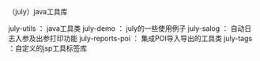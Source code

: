 （july）java工具库

july-utils ： java工具类
july-demo ： july的一些使用例子
july-salog ： 自动日志入参及出参打印功能
july-reports-poi ： 集成POI导入导出的工具类
july-tags ：自定义的jsp工具标签库
